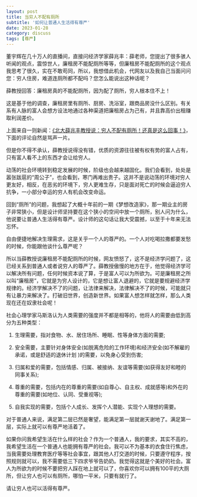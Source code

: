 ```yaml
---
layout: post
title: 当穷人不配有厕所
subtitle: '如何让普通人生活得有尊严'
date: 2023-01-28
category: discuss
tags: [尊严]
---
```


董宇辉在几十万人的直播间，直接问经济学家薛兆丰：薛老师，您提出了很多骇人听闻的观点，震惊世人，廉租房不能配厕所等等，但廉租房不能配厕所的这个观点我思考了很久，实在不敢苟同，所以，我想借此机会，代网友以及我自己当面问问您：穷人住房，难道连厕所都不配吗？您怎么能说出这种话呢？

薛教授回答：廉租房真的不能配厕所，因为配了厕所，穷人根本住不上！

这是基于他的调查，廉租房里有厕所、厨房、洗浴室，跟商品房没什么区别。有关系有人脉的富人会想方设法地通过各种渠道把廉租房占为己有，并且靠高价出租赚取利润差价。

上面来自一则新闻：[《北大薛兆丰教授说：穷人不配有厕所！还真是这么回事！》](https://www.163.com/dy/article/HR9DP5A2055614SA.html)，下面的评论自然是骂声一片。

但是你不得不承认，薛教授说得没有错，优质的资源往往被有权有势的富人占有，只有富人看不上的东西才会让给穷人。

动荡的社会环境转到稳定发展的时候，阶级也会越来越固化。我们会看到，处处是嚣张跋扈的“周公子”，也会看到，寒门再难出贵子。这并不是说动荡的环境对穷人更友好，相反，在恶劣的环境下，穷人更难生存，只是面对死亡的时候会逼迫穷人抗争，一小部分幸运的穷人有机会改变命运。

回到“厕所”的问题，我想起了大概十年前的一期《梦想改造家》，那一期业主的房子非常狭小，但是设计师坚持要在这个狭小的空间中放一个厕所，别人问为什么，他说要让普通人生活得有尊严。设计师的这句话让我大受震撼，以至于十年来无法忘怀。

自由便捷地解决生理需求，这是关乎一个人的尊严的。一个人对吃喝拉撒都要发愁的时候，你能跟他谈什么尊严呢？

所以当薛教授说廉租房不能配厕所的时候，网友愤怒了，这不是经济学问题了，这已经关系到普通人或者说穷人的尊严了。薛教授傲慢的地方在于，他觉得经济学可以解决所有问题，任何时候资本说了算，于是富人可以为所欲为。可是廉租房之所以叫“廉租房”，它就是为穷人设计的，它是想让富人退避的，它就是要规避经济学规律的。经济学解决不了的问题，让法律来解决，法律解决不了的时候，可能就只有让暴力来解决了。打破旧世界，创造新世界。如果富人想怎样就怎样，那么人类现在还在奴隶社会呢！

社会心理学家马斯洛认为人类需要的强度并不都是相等的，他将人的需要由低到高分为五种类型：

1. 生理需要，指对食物、水、居住场所、睡眠、性等身体方面的需要;

2. 安全需要，主要针对身体安全(如脱离危险的工作环境)和经济安全(如不解雇的承诺，或是舒适的退休计划 )的需要，以免身心受到伤害;

3. 归属和爱的需要，包括情感、归属、被接纳、友谊等需要(如获得友好和睦的同事关系);

4. 尊重的需要，包括内在的尊重的需要(如自尊心、自主权、成就感等)和外在的尊重的需要(如地位、认同、受重视等);

5. 自我实现的需要，包括个人成长、发挥个人潜能、实现个人理想的需要。

对于普通人来说，满足第二层已然是奢望，能满足第一层就谢天谢地了。满足第一层，实际上就可以有尊严地活着了。

如果你问我希望生活在什么样的社会？作为一个普通人，我的要求，其实不高的，我希望生活在一个普通人也能拥有尊严的社会。我可以不为基本的衣食住行焦虑，当我需要处理教育医疗等等社会事宜，跟其他人打交道的时候，只要遵守程序，按照规则就可以，我不需要低三下四求爷爷告奶奶。我觉得这就是个美好的社会。富人为所欲为的时候不要把穷人踩在地上就可以了，你喜欢你可以拥有100平的大厕所，但让穷人也可以有厕所，哪怕一平米，只要有就行了。

请让穷人也可以活得有尊严。